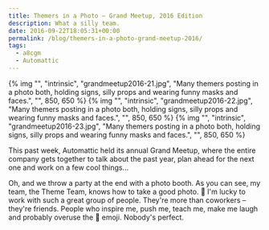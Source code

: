 ```yaml
---
title: Themers in a Photo – Grand Meetup, 2016 Edition
description: What a silly team.
date: 2016-09-22T18:05:31+00:00
permalink: /blog/themers-in-a-photo-grand-meetup-2016/
tags:
  - a8cgm
  - Automattic
---
```


<div class="reel">
  {% img "", "intrinsic", "grandmeetup2016-21.jpg", "Many themers posting in a photo both, holding signs, silly props and wearing funny masks and faces.", "", 850, 650 %}
  {% img "", "intrinsic", "grandmeetup2016-22.jpg", "Many themers posting in a photo both, holding signs, silly props and wearing funny masks and faces.", "", 850, 650 %}
  {% img "", "intrinsic", "grandmeetup2016-23.jpg", "Many themers posting in a photo both, holding signs, silly props and wearing funny masks and faces.", "", 850, 650 %}
</div>

This past week, Automattic held its annual Grand Meetup, where the entire company gets together to talk about the past year, plan ahead for the next one and work on a few cool things…

Oh, and we throw a party at the end with a photo booth. As you can see, my team, the Theme Team, knows how to take a good photo. 🙂 I'm lucky to work with such a great group of people. They're more than coworkers – they're friends. People who inspire me, push me, teach me, make me laugh and probably overuse the 💩 emoji. Nobody's perfect.
